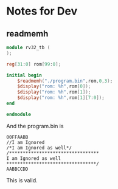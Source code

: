 # Notes for Dev

## readmemh
```verilog
module rv32_tb (
);

reg[31:0] rom[99:0];

initial begin
    $readmemh("./program.bin",rom,0,3);
    $display("rom: %h",rom[0]);
    $display("rom: %h",rom[1]);
    $display("rom: %h",rom[1][7:0]);
end

endmodule
```

And the program.bin is
```text
00FFAABB
//I am Ignored
/*I am Ignored as well*/
/*********************************
I am Ignored as well
*********************************/
AABBCCDD
```
This is valid.